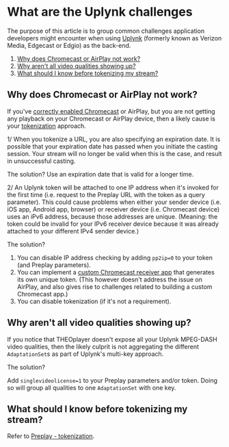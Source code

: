 # What are the Uplynk challenges

The purpose of this article is to group common challenges application developers might encounter when using [Uplynk](../how-to-guides/web/uplynk/00-introduction.mdx) (formerly known as Verizon Media, Edgecast or Edgio) as the back-end.

1. [Why does Chromecast or AirPlay not work?](#why-does-chromecast-or-airplay-not-work)
2. [Why aren't all video qualities showing up?](#why-arent-all-video-qualities-showing-up)
3. [What should I know before tokenizing my stream?](#what-should-i-know-before-tokenizing-my-stream)

## Why does Chromecast or AirPlay not work?

If you've [correctly enabled Chromecast](../how-to-guides/03-cast/01-chromecast/06-enable-chromecast-on-the-sender.md) or AirPlay,
but you are not getting any playback on your Chromecast or AirPlay device,
then a likely cause is your [tokenization](../how-to-guides/web/uplynk/01-preplay.md#using-tokens) approach.

1/ When you tokenize a URL, you are also specifying an expiration date.
It is possible that your expiration date has passed when you initiate the casting session.
Your stream will no longer be valid when this is the case, and result in unsuccessful casting.

The solution? Use an expiration date that is valid for a longer time.

2/ An Uplynk token will be attached to one IP address when it's invoked for the first time (i.e. request to the Preplay URL with the token as a query parameter).
This could cause problems when either your sender device (i.e. iOS app, Android app, browser) or receiver device (i.e. Chromecast device)
uses an iPv6 address, because those addresses are unique. (Meaning: the token could be invalid for your IPv6 receiver device because it was already attached to your different IPv4 sender device.)

The solution?

1. You can disable IP address checking by adding `pp2ip=0` to your token (and Preplay parameters).
2. You can implement a [custom Chromecast receiver app](https://github.com/THEOplayer/samples-google-cast-v3-receiver) that generates its own unique token.
   (This however doesn't address the issue on AirPlay, and also gives rise to challenges related to building a custom Chromecast app.)
3. You can disable tokenization (if it's not a requirement).

## Why aren't all video qualities showing up?

If you notice that THEOplayer doesn't expose all your Uplynk MPEG-DASH video qualities,
then the likely culprit is not aggregating the different `AdaptationSet`s as part of Uplynk's multi-key approach.

The solution?

Add `singlevideolicense=1` to your Preplay parameters and/or token.
Doing so will group all qualities to one `AdaptationSet` with one key.

## What should I know before tokenizing my stream?

Refer to [Preplay - tokenization](../how-to-guides/web/uplynk/01-preplay.md#using-tokens).
